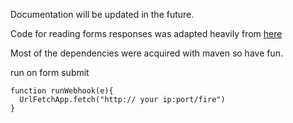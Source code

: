Documentation will be updated in the future.

Code for reading forms responses was adapted heavily from [here](https://gist.github.com/GaetanoPiazzolla/ef74f09136946cf9cbd5806f1cbf1d0b#file-form_api_main-java-L8)

Most of the dependencies were acquired with maven so have fun.


run on form submit
```
function runWebhook(e){
  UrlFetchApp.fetch("http:// your ip:port/fire")
}
```
